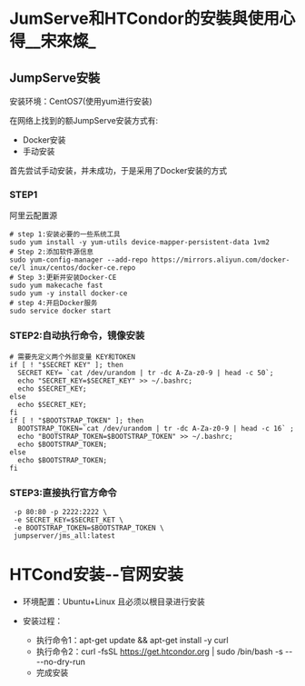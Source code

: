 # JumServe和HTCondor的安裝與使用心得__宋來燦_



## JumpServe安裝

安装环境：CentOS7(使用yum进行安装)

在网络上找到的额JumpServe安装方式有:

* Docker安装
* 手动安装

首先尝试手动安装，并未成功，于是采用了Docker安装的方式

### STEP1

阿里云配置源

```
# step 1:安装必要的一些系统工具 
sudo yum install -y yum-utils device-mapper-persistent-data 1vm2
# Step 2:添加软件源信息
sudo yum-config-manager --add-repo https://mirrors.aliyun.com/docker-ce/l inux/centos/docker-ce.repo
# Step 3:更新并安装Docker-CE
sudo yum makecache fast
sudo yum -y install docker-ce
# step 4:开启Docker服务
sudo service docker start
```



### STEP2:自动执行命令，镜像安装

```
# 需要先定义两个外部变量 KEY和TOKEN
if [ ! "$SECRET KEY" ]; then
  SECRET KEY= `cat /dev/urandom | tr -dc A-Za-z0-9 | head -c 50`;
  echo "SECRET_KEY=$SECRET_KEY" >> ~/.bashrc;
  echo $SECRET_KEY;
else
  echo $SECRET_KEY;
fi
if [ ! "$BOOTSTRAP_TOKEN" ]; then
  BOOTSTRAP_TOKEN=`cat /dev/urandom | tr -dc A-Za-z0-9 | head -c 16` ;
  echo "BOOTSTRAP_TOKEN=$BOOTSTRAP_TOKEN" >> ~/.bashrc;
  echo $BOOTSTRAP_TOKEN;
else
  echo $BOOTSTRAP_TOKEN;
fi

```

###  STEP3:直接执行官方命令

```
 -p 80:80 -p 2222:2222 \
 -e SECRET_KEY=$SECRET_KET \
 -e BOOTSTRAP_TOKEN=$BOOTSTRAP_TOKEN \
 jumpserver/jms_all:latest
```







# HTCond安装--官网安装

* 环境配置：Ubuntu+Linux 且必须以根目录进行安装

* 安装过程：
  + 执行命令1：apt-get update && apt-get install -y curl
  + 执行命令2：curl -fsSL https://get.htcondor.org | sudo /bin/bash -s -- --no-dry-run
  + 完成安装



